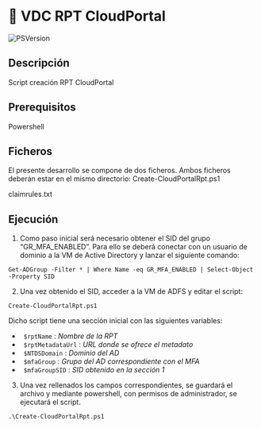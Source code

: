 :cop: VDC RPT CloudPortal
=======================
![PSVersion](https://img.shields.io/static/v1?label=PSVersion&message=%3E%3D5.1&color=blue&style=flat-square&logo=powershell)

## Descripción

Script creación RPT CloudPortal

## Prerequisitos

Powershell

## Ficheros

El presente desarrollo se compone de dos ficheros. Ambos ficheros deberán estar en el mismo directorio:
Create-CloudPortalRpt.ps1

claimrules.txt

## Ejecución

1.	Como paso inicial será necesario obtener el SID del grupo “GR_MFA_ENABLED”. 
Para ello se deberá conectar con un usuario de dominio a la VM de Active Directory y lanzar el siguiente comando:
```powerhell
Get-ADGroup -Filter * | Where Name -eq GR_MFA_ENABLED | Select-Object -Property SID
```


2.	Una vez obtenido el SID, acceder a la VM de ADFS y editar el script:
```powerhell
Create-CloudPortalRpt.ps1 
```

Dicho script tiene una sección inicial con las siguientes variables:
-	` $rptName` :	_Nombre de la RPT_
-	` $rptMetadataUrl` :	_URL donde se ofrece el metadato_
-	` $NTDSDomain` :	_Dominio del AD_
-	` $mfaGroup` :	_Grupo del AD correspondiente con el MFA_
-	` $mfaGroupSID` :	_SID obtenido en la sección 1_

3.	Una vez rellenados los campos correspondientes, se guardará el archivo y mediante powershell, con permisos de administrador, se ejecutará el script.
```powerhell
.\Create-CloudPortalRpt.ps1 
```
